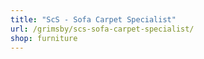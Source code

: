 ```yaml
---
title: "ScS - Sofa Carpet Specialist"
url: /grimsby/scs-sofa-carpet-specialist/
shop: furniture
---
```


